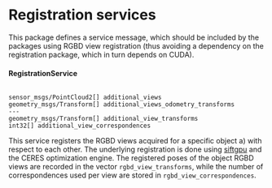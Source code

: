 Registration services
=================================


This package defines a service message, which should be included by the packages using RGBD view registration (thus avoiding a dependency on the registration package, which in turn depends on CUDA). 


####  	RegistrationService

```

sensor_msgs/PointCloud2[] additional_views
geometry_msgs/Transform[] additional_views_odometry_transforms
---
geometry_msgs/Transform[] additional_view_transforms
int32[] additional_view_correspondences
```

This service registers the RGBD views acquired for a specific object a) with respect to each other. The underlying registration is done using [siftgpu](../siftgpu) and the CERES optimization engine. The registered poses of the object RGBD views are recorded in the vector `rgbd_view_transforms`, while the number of correspondences used per view are stored in `rgbd_view_correspondences`. 
